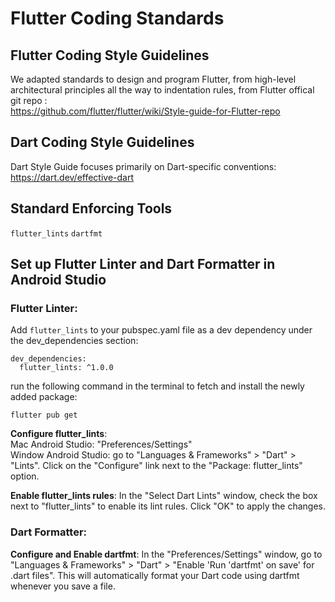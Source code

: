 # Flutter Coding Standards

## Flutter Coding Style Guidelines
We adapted standards to design and program Flutter, from high-level architectural principles all the way to indentation rules, from Flutter offical git repo :</br>
https://github.com/flutter/flutter/wiki/Style-guide-for-Flutter-repo
## Dart Coding Style Guidelines
Dart Style Guide focuses primarily on Dart-specific conventions: https://dart.dev/effective-dart

## Standard Enforcing Tools

`flutter_lints` `dartfmt`
## **Set up Flutter Linter and Dart Formatter in Android Studio**

### **Flutter Linter:**
Add `flutter_lints` to your pubspec.yaml file as a dev dependency under the dev_dependencies section:
```
dev_dependencies:
  flutter_lints: ^1.0.0
```
run the following command in the terminal to fetch and install the newly added package:
```
flutter pub get
```
**Configure flutter_lints**:</br>
Mac Android Studio: "Preferences/Settings" </br>
Window Android Studio: go to "Languages & Frameworks" > "Dart" > "Lints". Click on the "Configure" link next to the "Package: flutter_lints" option.

**Enable flutter_lints rules**:
In the "Select Dart Lints" window, check the box next to "flutter_lints" to enable its lint rules. Click "OK" to apply the changes.

### **Dart Formatter:**
**Configure and Enable dartfmt**:
In the "Preferences/Settings" window, go to "Languages & Frameworks" > "Dart" > "Enable 'Run 'dartfmt' on save' for .dart files". This will automatically format your Dart code using dartfmt whenever you save a file.

